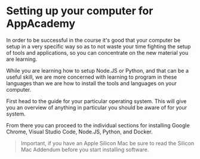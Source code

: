 # Setting up your computer for AppAcademy

In order to be successful in the course it's good that your computer be setup
in a very specific way so as to not waste your time fighting the setup of tools
and applications, so you can concentrate on the new material you are learning.

While you are learning how to setup Node.JS or Python, and that can be a useful
skill, we are more concerned with learning to program in these languages than
we are how to install the tools and languages on your computer.

First head to the guide for your particular operating system. This will give you
an overview of anything in particular you should be aware of for your system.

From there you can proceed to the individual sections for installing Google
Chrome, Visual Studio Code, Node.JS, Python, and Docker.

> Important, if you have an Apple Silicon Mac be sure to read the Silicon Mac
> Addendum before you start installing software.

